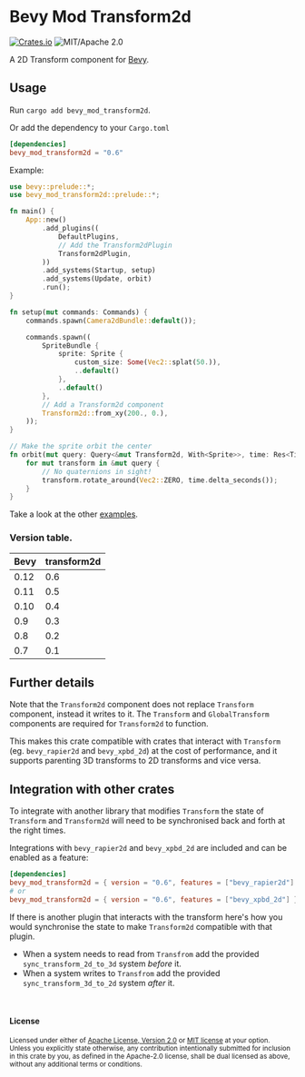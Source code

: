 # Bevy Mod Transform2d
[![Crates.io](https://img.shields.io/crates/v/bevy_mod_transform2d.svg)](https://crates.io/crates/bevy_mod_transform2d)
![MIT/Apache 2.0](https://img.shields.io/badge/license-MIT%2FApache-blue.svg)

A 2D Transform component for [Bevy](https://github.com/bevyengine/bevy).

## Usage

Run `cargo add bevy_mod_transform2d`.

Or add the dependency to your `Cargo.toml`

```toml
[dependencies]
bevy_mod_transform2d = "0.6"
```

Example:

```rust
use bevy::prelude::*;
use bevy_mod_transform2d::prelude::*;

fn main() {
    App::new()
        .add_plugins((
            DefaultPlugins,
            // Add the Transform2dPlugin
            Transform2dPlugin,
        ))
        .add_systems(Startup, setup)
        .add_systems(Update, orbit)
        .run();
}

fn setup(mut commands: Commands) {
    commands.spawn(Camera2dBundle::default());

    commands.spawn((
        SpriteBundle {
            sprite: Sprite {
                custom_size: Some(Vec2::splat(50.)),
                ..default()
            },
            ..default()
        },
        // Add a Transform2d component
        Transform2d::from_xy(200., 0.),
    ));
}

// Make the sprite orbit the center
fn orbit(mut query: Query<&mut Transform2d, With<Sprite>>, time: Res<Time>) {
    for mut transform in &mut query {
        // No quaternions in sight!
        transform.rotate_around(Vec2::ZERO, time.delta_seconds());
    }
}
```

Take a look at the other [examples](examples).

### Version table.

|Bevy  |transform2d
|-     |-
| 0.12 |0.6
| 0.11 |0.5
| 0.10 |0.4
| 0.9  |0.3
| 0.8  |0.2
| 0.7  |0.1

## Further details

Note that the `Transform2d` component does not replace `Transform` component, instead it writes to it. The `Transform` and `GlobalTransform` components are required for `Transform2d` to function.

This makes this crate compatible with crates that interact with `Transform` (eg. `bevy_rapier2d` and `bevy_xpbd_2d`) at the cost of performance,
and it supports parenting 3D transforms to 2D transforms and vice versa.

## Integration with other crates

To integrate with another library that modifies `Transform` the state of `Transform` and `Transform2d` will need to be synchronised back and forth at the right times.

Integrations with `bevy_rapier2d` and `bevy_xpbd_2d` are included and can be enabled as a feature:
```toml
[dependencies]
bevy_mod_transform2d = { version = "0.6", features = ["bevy_rapier2d"] }
# or
bevy_mod_transform2d = { version = "0.6", features = ["bevy_xpbd_2d"] }
```

If there is another plugin that interacts with the transform here's how you would synchronise the state to make `Transform2d` compatible with that plugin.

* When a system needs to read from `Transfrom` add the provided `sync_transform_2d_to_3d` system *before* it.
* When a system writes to `Transfrom` add the provided `sync_transform_3d_to_2d` system *after* it.

<br>

#### License

<sup>
Licensed under either of <a href="LICENSE-APACHE">Apache License, Version
2.0</a> or <a href="LICENSE-MIT">MIT license</a> at your option.
</sup>

<br>

<sub>
Unless you explicitly state otherwise, any contribution intentionally submitted
for inclusion in this crate by you, as defined in the Apache-2.0 license, shall
be dual licensed as above, without any additional terms or conditions.
</sub>
